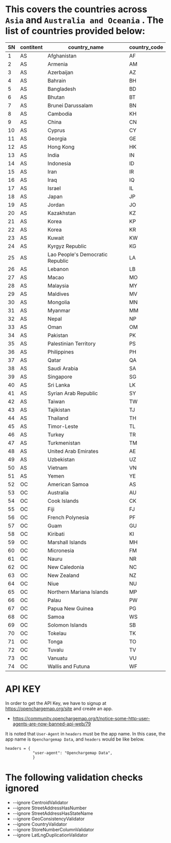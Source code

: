 # This covers the countries across `Asia` and `Australia and Oceania` . The list of countries provided below:


| SN | contitent | country_name | country_code |
| --------- | --------- | ------------ | ------------ |
| 1 | AS | Afghanistan | AF |
| 2 | AS | Armenia | AM |
| 3 | AS | Azerbaijan | AZ |
| 4 | AS | Bahrain | BH |
| 5 | AS | Bangladesh | BD |
| 6 | AS | Bhutan | BT |
| 7 | AS | Brunei Darussalam | BN |
| 8 | AS | Cambodia | KH |
| 9 | AS | China | CN |
| 10 | AS | Cyprus | CY |
| 11 | AS | Georgia | GE |
| 12 | AS | Hong Kong | HK |
| 13 | AS | India | IN |
| 14 | AS | Indonesia | ID |
| 15 | AS | Iran | IR |
| 16 | AS | Iraq | IQ |
| 17 | AS | Israel | IL |
| 18 | AS | Japan | JP |
| 19 | AS | Jordan | JO |
| 20 | AS | Kazakhstan | KZ |
| 21 | AS | Korea | KP |
| 22 | AS | Korea | KR |
| 23 | AS | Kuwait | KW |
| 24 | AS | Kyrgyz Republic | KG |
| 25 | AS | Lao People's Democratic Republic | LA |
| 26 | AS | Lebanon | LB |
| 27 | AS | Macao | MO |
| 28 | AS | Malaysia | MY |
| 29 | AS | Maldives | MV |
| 30 | AS | Mongolia | MN |
| 31 | AS | Myanmar | MM |
| 32 | AS | Nepal | NP |
| 33 | AS | Oman | OM |
| 34 | AS | Pakistan | PK |
| 35 | AS | Palestinian Territory | PS |
| 36 | AS | Philippines | PH |
| 37 | AS | Qatar | QA |
| 38 | AS | Saudi Arabia | SA |
| 39 | AS | Singapore | SG |
| 40 | AS | Sri Lanka | LK |
| 41 | AS | Syrian Arab Republic | SY |
| 42 | AS | Taiwan | TW |
| 43 | AS | Tajikistan | TJ |
| 44 | AS | Thailand | TH |
| 45 | AS | Timor-Leste | TL |
| 46 | AS | Turkey | TR |
| 47 | AS | Turkmenistan | TM |
| 48 | AS | United Arab Emirates | AE |
| 49 | AS | Uzbekistan | UZ |
| 50 | AS | Vietnam | VN |
| 51 | AS | Yemen | YE |
| 52 | OC | American Samoa | AS |
| 53 | OC | Australia | AU |
| 54 | OC | Cook Islands | CK |
| 55 | OC | Fiji | FJ |
| 56 | OC | French Polynesia | PF |
| 57 | OC | Guam | GU |
| 58 | OC | Kiribati | KI |
| 59 | OC | Marshall Islands | MH |
| 60 | OC | Micronesia | FM |
| 61 | OC | Nauru | NR |
| 62 | OC | New Caledonia | NC |
| 63 | OC | New Zealand | NZ |
| 64 | OC | Niue | NU |
| 65 | OC | Northern Mariana Islands | MP |
| 66 | OC | Palau | PW |
| 67 | OC | Papua New Guinea | PG |
| 68 | OC | Samoa | WS |
| 69 | OC | Solomon Islands | SB |
| 70 | OC | Tokelau | TK |
| 71 | OC | Tonga | TO |
| 72 | OC | Tuvalu | TV |
| 73 | OC | Vanuatu | VU |
| 74 | OC | Wallis and Futuna | WF |



# API KEY

In order to get the API Key, we have to signup at https://openchargemap.org/site and create an app. 

- https://community.openchargemap.org/t/notice-some-http-user-agents-are-now-banned-api-web/79

It is noted that `User-Agent` in `headers` must be the app name.  In this case, the app name is `Openchargemap Data`, and `headers` would be like below. 


```
headers = {
            "user-agent": "Openchargemap Data",
            }
```



# The following validation checks ignored
- --ignore CentroidValidator
- --ignore StreetAddressHasNumber
- --ignore StreetAddressHasStateName
- --ignore GeoConsistencyValidator
- --ignore CountryValidator
- --ignore StoreNumberColumnValidator
- --ignore LatLngDuplicationValidator